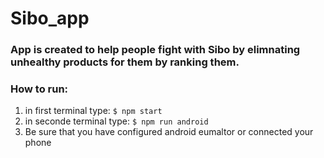 # Sibo_app
### App is created to help people fight with Sibo by elimnating unhealthy products for them by ranking them.
### How to run:
1. in first terminal type: `$ npm start`
2. in seconde terminal type: `$ npm run android`
3. Be sure that you have configured android eumaltor or connected your phone
